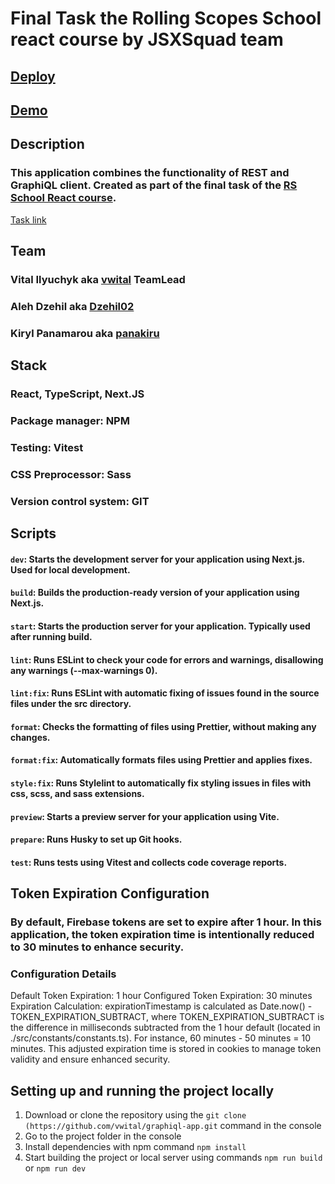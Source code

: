 # Final Task the Rolling Scopes School react course by JSXSquad team
## [Deploy](https://dev--rest-graphiql-app.netlify.app) 
## [Demo](https://youtu.be/U7HwzInHGfI) 


## Description
### This application combines the functionality of REST and GraphiQL client. Created as part of the final task of the [RS School React course](https://rs.school/courses/reactjs). 
[Task link](https://github.com/rolling-scopes-school/tasks/blob/master/react/modules/tasks/final.md) 

## Team 
### Vital Ilyuchyk aka [vwital](https://github.com/vwital) TeamLead<br>
### Aleh Dzehil aka [Dzehil02](https://github.com/dzehil02)<br>
### Kiryl Panamarou aka [panakiru](https://github.com/panakir)

## Stack
### React, TypeScript, Next.JS
### Package manager: NPM
### Testing: Vitest
### CSS Preprocessor: Sass
### Version control system: GIT

## Scripts
#### `dev`: Starts the development server for your application using Next.js. Used for local development.<br/>
#### `build`: Builds the production-ready version of your application using Next.js.
#### `start`: Starts the production server for your application. Typically used after running build.
#### `lint`: Runs ESLint to check your code for errors and warnings, disallowing any warnings (--max-warnings 0).
#### `lint:fix`: Runs ESLint with automatic fixing of issues found in the source files under the src directory.
#### `format`: Checks the formatting of files using Prettier, without making any changes.
#### `format:fix`: Automatically formats files using Prettier and applies fixes.
#### `style:fix`: Runs Stylelint to automatically fix styling issues in files with css, scss, and sass extensions.
#### `preview`: Starts a preview server for your application using Vite.
#### `prepare`: Runs Husky to set up Git hooks.
#### `test`: Runs tests using Vitest and collects code coverage reports.

## Token Expiration Configuration
### By default, Firebase tokens are set to expire after 1 hour. In this application, the token expiration time is intentionally reduced to 30 minutes to enhance security.

### Configuration Details
Default Token Expiration: 1 hour
Configured Token Expiration: 30 minutes
Expiration Calculation: expirationTimestamp is calculated as Date.now() - TOKEN_EXPIRATION_SUBTRACT, where TOKEN_EXPIRATION_SUBTRACT is the difference in milliseconds subtracted from the 1 hour default (located in ./src/constants/constants.ts). For instance, 60 minutes - 50 minutes = 10 minutes.
This adjusted expiration time is stored in cookies to manage token validity and ensure enhanced security.



## Setting up and running the project locally
1. Download or clone the repository using the `git clone (https://github.com/vwital/graphiql-app.git` command in the console
2. Go to the project folder in the console
3. Install dependencies with npm command `npm install`
4. Start building the project or local server using commands `npm run build` or `npm run dev`


